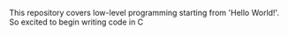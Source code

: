 This repository covers low-level programming starting from 'Hello World!'. So excited to begin writing code in C

